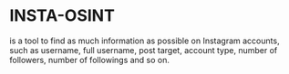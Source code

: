 # INSTA-OSINT
is a tool to find as much information as possible on Instagram accounts, such as username, full username, post target, account type, number of followers, number of followings and so on.
